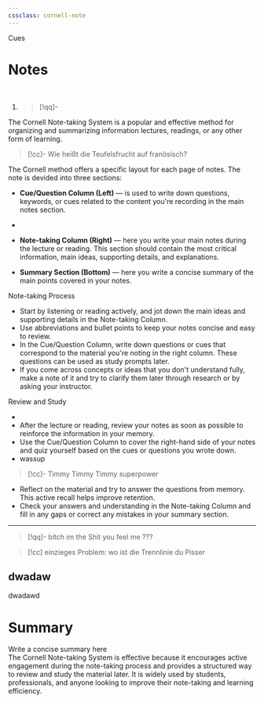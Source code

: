 ```yaml
---
cssclass: cornell-note
---
```


<div class="cues-header">Cues</div>

# Notes
<br><ol> <li> 
>[!qq]- </li></ol>

The Cornell Note-taking System is a popular and effective method for organizing and summarizing information lectures, readings, or any other form of learning.



> [!cc]- Wie heißt die Teufelsfrucht auf franösisch?

The Cornell method offers a specific layout for each page of notes. The note is devided into three sections: 
- **Cue/Question Column (Left)** — is used to write down questions, keywords, or cues related to the content you're recording in the main notes section.
-

- **Note-taking Column (Right)** — here you write your main notes during the lecture or reading. This section should contain the most critical information, main ideas, supporting details, and explanations.
- **Summary Section (Bottom)** — here you write a concise summary of the main points covered in your notes.



<aside>Note-taking Process</aside>

* Start by listening or reading actively, and jot down the main ideas and supporting details in the Note-taking Column.
* Use abbreviations and bullet points to keep your notes concise and easy to review.
* In the Cue/Question Column, write down questions or cues that correspond to the material you're noting in the right column. These questions can be used as study prompts later.
* If you come across concepts or ideas that you don't understand fully, make a note of it and try to clarify them later through research or by asking your instructor.

<aside>Review and Study</aside>

*
* After the lecture or reading, review your notes as soon as possible to reinforce the information in your memory.
* Use the Cue/Question Column to cover the right-hand side of your notes and quiz yourself based on the cues or questions you wrote down.
* wassup

> [!cc]- Timmy Timmy Timmy superpower 

* Reflect on the material and try to answer the questions from memory. This active recall helps improve retention.
* Check your answers and understanding in the Note-taking Column and fill in any gaps or correct any mistakes in your summary section.

---
> [!qq]-  bitch im the Shit you feel me ???

> [!cc] einzieges Problem: wo ist die Trennlinie du Pisser


## dwadaw
dwadawd


# Summary

<summary>Write a concise summary here</summary>
The Cornell Note-taking System is effective because it encourages active engagement during the note-taking process and provides a structured way to review and study the material later. It is widely used by students, professionals, and anyone looking to improve their note-taking and learning efficiency.